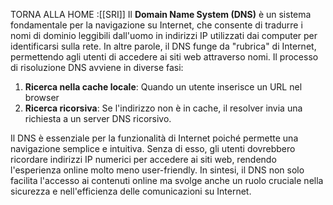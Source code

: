 TORNA ALLA HOME :[[SRI]]
Il **Domain Name System (DNS)** è un sistema fondamentale per la navigazione su Internet, che consente di tradurre i nomi di dominio leggibili dall'uomo in indirizzi IP utilizzati dai computer per identificarsi sulla rete. In altre parole, il DNS funge da "rubrica" di Internet, permettendo agli utenti di accedere ai siti web attraverso nomi.
Il processo di risoluzione DNS avviene in diverse fasi:

1. **Ricerca nella cache locale**: Quando un utente inserisce un URL nel browser
2. **Ricerca ricorsiva**: Se l'indirizzo non è in cache, il resolver invia una richiesta a un server DNS ricorsivo.

Il DNS è essenziale per la funzionalità di Internet poiché permette una navigazione semplice e intuitiva. Senza di esso, gli utenti dovrebbero ricordare indirizzi IP numerici per accedere ai siti web, rendendo l'esperienza online molto meno user-friendly.
In sintesi, il DNS non solo facilita l'accesso ai contenuti online ma svolge anche un ruolo cruciale nella sicurezza e nell'efficienza delle comunicazioni su Internet.